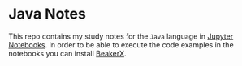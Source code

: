 # Java Notes
This repo contains my study notes for the `Java` language in [Jupyter Notebooks](https://jupyter.org/). In order to be able to execute the code examples in the notebooks you can install [BeakerX](http://beakerx.com/).
